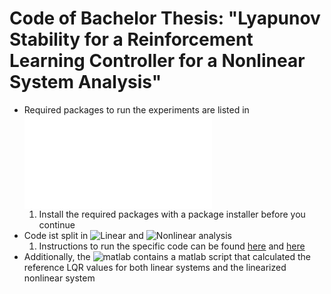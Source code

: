 
# Code of Bachelor Thesis: "Lyapunov Stability for a Reinforcement Learning Controller for a Nonlinear System Analysis"

* Required packages to run the experiments are listed in ![requirements.txt](./requirements.txt) 
  1. Install the required packages with a package installer before you continue
* Code ist split in ![Linear](./Linear) and ![Nonlinear](./Nonlinear) analysis
  1. Instructions to run the specific code can be found [here](./Linear/README.md) and [here](./Linear/README.md)
* Additionally,  the ![matlab](./matlab) contains a matlab script that calculated the reference LQR values for both linear systems and the linearized nonlinear system
